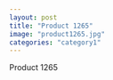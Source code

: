 ```yaml
---
layout: post
title: "Product 1265"
image: "product1265.jpg"
categories: "category1"
---
```

Product 1265
